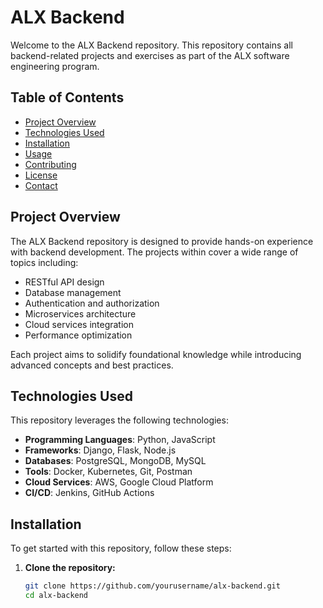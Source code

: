 # ALX Backend

Welcome to the ALX Backend repository. This repository contains all backend-related projects and exercises as part of the ALX software engineering program. 

## Table of Contents

- [Project Overview](#project-overview)
- [Technologies Used](#technologies-used)
- [Installation](#installation)
- [Usage](#usage)
- [Contributing](#contributing)
- [License](#license)
- [Contact](#contact)

## Project Overview

The ALX Backend repository is designed to provide hands-on experience with backend development. The projects within cover a wide range of topics including:

- RESTful API design
- Database management
- Authentication and authorization
- Microservices architecture
- Cloud services integration
- Performance optimization

Each project aims to solidify foundational knowledge while introducing advanced concepts and best practices.

## Technologies Used

This repository leverages the following technologies:

- **Programming Languages**: Python, JavaScript
- **Frameworks**: Django, Flask, Node.js
- **Databases**: PostgreSQL, MongoDB, MySQL
- **Tools**: Docker, Kubernetes, Git, Postman
- **Cloud Services**: AWS, Google Cloud Platform
- **CI/CD**: Jenkins, GitHub Actions

## Installation

To get started with this repository, follow these steps:

1. **Clone the repository:**
   ```sh
   git clone https://github.com/yourusername/alx-backend.git
   cd alx-backend

